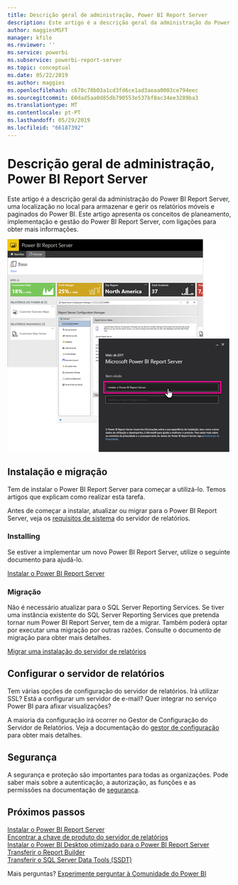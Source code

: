 ```yaml
---
title: Descrição geral de administração, Power BI Report Server
description: Este artigo é a descrição geral da administração do Power BI Report Server, uma localização no local para armazenar e gerir os relatórios móveis e paginados do Power BI.
author: maggiesMSFT
manager: kfile
ms.reviewer: ''
ms.service: powerbi
ms.subservice: powerbi-report-server
ms.topic: conceptual
ms.date: 05/22/2019
ms.author: maggies
ms.openlocfilehash: c670c78b03a1cd3fd6ce1ad3aeaa0003ce794eec
ms.sourcegitcommit: 60dad5aa0d85db790553e537bf8ac34ee3289ba3
ms.translationtype: MT
ms.contentlocale: pt-PT
ms.lasthandoff: 05/29/2019
ms.locfileid: "66187392"
---
```

# <a name="admin-overview-power-bi-report-server"></a>Descrição geral de administração, Power BI Report Server
Este artigo é a descrição geral da administração do Power BI Report Server, uma localização no local para armazenar e gerir os relatórios móveis e paginados do Power BI. Este artigo apresenta os conceitos de planeamento, implementação e gestão do Power BI Report Server, com ligações para obter mais informações.

![](media/admin-handbook-overview/admin-handbook.png)

## <a name="installing-and-migration"></a>Instalação e migração
Tem de instalar o Power BI Report Server para começar a utilizá-lo. Temos artigos que explicam como realizar esta tarefa.

Antes de começar a instalar, atualizar ou migrar para o Power BI Report Server, veja os [requisitos de sistema](system-requirements.md) do servidor de relatórios.

### <a name="installing"></a>Installing
Se estiver a implementar um novo Power BI Report Server, utilize o seguinte documento para ajudá-lo. 

[Instalar o Power BI Report Server](install-report-server.md)

### <a name="migration"></a>Migração
Não é necessário atualizar para o SQL Server Reporting Services. Se tiver uma instância existente do SQL Server Reporting Services que pretenda tornar num Power BI Report Server, tem de a migrar. Também poderá optar por executar uma migração por outras razões. Consulte o documento de migração para obter mais detalhes.

[Migrar uma instalação do servidor de relatórios](migrate-report-server.md)

## <a name="configuring-your-report-server"></a>Configurar o servidor de relatórios
Tem várias opções de configuração do servidor de relatórios. Irá utilizar SSL? Está a configurar um servidor de e-mail? Quer integrar no serviço Power BI para afixar visualizações?

A maioria da configuração irá ocorrer no Gestor de Configuração do Servidor de Relatórios. Veja a documentação do [gestor de configuração](https://docs.microsoft.com/sql/reporting-services/install-windows/reporting-services-configuration-manager-native-mode) para obter mais detalhes.

## <a name="security"></a>Segurança
A segurança e proteção são importantes para todas as organizações. Pode saber mais sobre a autenticação, a autorização, as funções e as permissões na documentação de [segurança](https://docs.microsoft.com/sql/reporting-services/security/reporting-services-security-and-protection).

## <a name="next-steps"></a>Próximos passos
[Instalar o Power BI Report Server](install-report-server.md)  
[Encontrar a chave de produto do servidor de relatórios](find-product-key.md)  
[Instalar o Power BI Desktop otimizado para o Power BI Report Server](install-powerbi-desktop.md)  
[Transferir o Report Builder](https://www.microsoft.com/download/details.aspx?id=53613)  
[Transferir o SQL Server Data Tools (SSDT)](http://go.microsoft.com/fwlink/?LinkID=616714)

Mais perguntas? [Experimente perguntar à Comunidade do Power BI](https://community.powerbi.com/)

